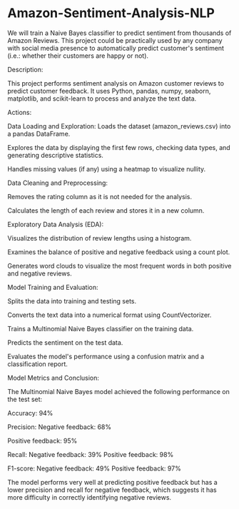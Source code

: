 # Amazon-Sentiment-Analysis-NLP
We will train a Naive Bayes classifier to predict sentiment from thousands of Amazon Reviews. This project could be practically used by any company with social media presence to automatically predict customer's sentiment (i.e.: whether their customers are happy or not).

Description:

This project performs sentiment analysis on Amazon customer reviews to predict customer feedback. It uses Python, pandas, numpy, seaborn, matplotlib, and scikit-learn to process and analyze the text data.

Actions:

Data Loading and Exploration:
Loads the dataset (amazon_reviews.csv) into a pandas DataFrame.

Explores the data by displaying the first few rows, checking data types, and generating descriptive statistics.

Handles missing values (if any) using a heatmap to visualize nullity.

Data Cleaning and Preprocessing:

Removes the rating column as it is not needed for the analysis.

Calculates the length of each review and stores it in a new column.


Exploratory Data Analysis (EDA):

Visualizes the distribution of review lengths using a histogram.

Examines the balance of positive and negative feedback using a count plot.

Generates word clouds to visualize the most frequent words in both positive and negative reviews.

Model Training and Evaluation:

Splits the data into training and testing sets.

Converts the text data into a numerical format using CountVectorizer.

Trains a Multinomial Naive Bayes classifier on the training data.

Predicts the sentiment on the test data.

Evaluates the model's performance using a confusion matrix and a classification report.

Model Metrics and Conclusion:

The Multinomial Naive Bayes model achieved the following performance on the test set:

Accuracy: 94%

Precision:
Negative feedback: 68%

Positive feedback: 95%

Recall:
Negative feedback: 39%
Positive feedback: 98%

F1-score:
Negative feedback: 49%
Positive feedback: 97%

The model performs very well at predicting positive feedback but has a lower precision and recall for negative feedback, which suggests it has more difficulty in correctly identifying negative reviews.    

